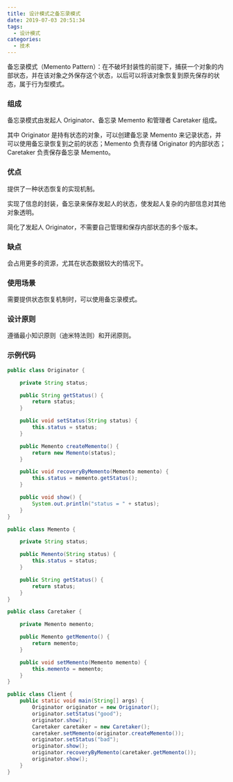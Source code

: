 ```yaml
---
title: 设计模式之备忘录模式
date: 2019-07-03 20:51:34
tags:
  - 设计模式
categories:
  - 技术
---
```


备忘录模式（Memento Pattern）：在不破坏封装性的前提下，捕获一个对象的内部状态，并在该对象之外保存这个状态，以后可以将该对象恢复到原先保存的状态，属于行为型模式。



<!-- more -->




### 组成

备忘录模式由发起人 Originator、备忘录 Memento 和管理者 Caretaker 组成。

其中 Originator 是持有状态的对象，可以创建备忘录 Memento 来记录状态，并可以使用备忘录恢复到之前的状态；Memento 负责存储 Originator 的内部状态；Caretaker 负责保存备忘录 Memento。



### 优点

提供了一种状态恢复的实现机制。

实现了信息的封装，备忘录来保存发起人的状态，使发起人复杂的内部信息对其他对象透明。

简化了发起人 Originator，不需要自己管理和保存内部状态的多个版本。



### 缺点

会占用更多的资源，尤其在状态数据较大的情况下。



### 使用场景

需要提供状态恢复机制时，可以使用备忘录模式。



### 设计原则

遵循最小知识原则（迪米特法则）和开闭原则。



### 示例代码

```java
public class Originator {

    private String status;

    public String getStatus() {
        return status;
    }

    public void setStatus(String status) {
        this.status = status;
    }

    public Memento createMemento() {
        return new Memento(status);
    }

    public void recoveryByMemento(Memento memento) {
        this.status = memento.getStatus();
    }

    public void show() {
        System.out.println("status = " + status);
    }
}

public class Memento {

    private String status;

    public Memento(String status) {
        this.status = status;
    }

    public String getStatus() {
        return status;
    }
}

public class Caretaker {

    private Memento memento;

    public Memento getMemento() {
        return memento;
    }

    public void setMemento(Memento memento) {
        this.memento = memento;
    }
}

public class Client {
    public static void main(String[] args) {
        Originator originator = new Originator();
        originator.setStatus("good");
        originator.show();
        Caretaker caretaker = new Caretaker();
        caretaker.setMemento(originator.createMemento());
        originator.setStatus("bad");
        originator.show();
        originator.recoveryByMemento(caretaker.getMemento());
        originator.show();
    }
}
```

